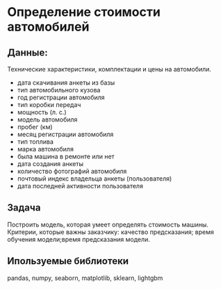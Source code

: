 # Определение стоимости автомобилей

## Данные:
 Технические характеристики, комплектации и цены на автомобили.
 
* дата скачивания анкеты из базы
* тип автомобильного кузова
* год регистрации автомобиля
* тип коробки передач
* мощность (л. с.)
* модель автомобиля
* пробег (км)
* месяц регистрации автомобиля
* тип топлива
* марка автомобиля
* была машина в ремонте или нет
* дата создания анкеты
* количество фотографий автомобиля
* почтовый индекс владельца анкеты (пользователя)
* дата последней активности пользователя

## Задача
Построить модель, которая умеет определять стоимость машины. Критерии, которые важны заказчику: качество предсказания; время обучения модели;время предсказания модели.

## Ипользуемые библиотеки 
pandas, numpy, seaborn, matplotlib, sklearn, lightgbm

